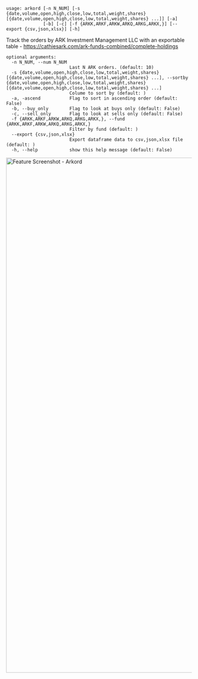 ```
usage: arkord [-n N_NUM] [-s {date,volume,open,high,close,low,total,weight,shares} [{date,volume,open,high,close,low,total,weight,shares} ...]] [-a]
              [-b] [-c] [-f {ARKK,ARKF,ARKW,ARKQ,ARKG,ARKX,}] [--export {csv,json,xlsx}] [-h]
```

Track the orders by ARK Investment Management LLC with an exportable table - https://cathiesark.com/ark-funds-combined/complete-holdings

```
optional arguments:
  -n N_NUM, --num N_NUM
                        Last N ARK orders. (default: 10)
  -s {date,volume,open,high,close,low,total,weight,shares} [{date,volume,open,high,close,low,total,weight,shares} ...], --sortby {date,volume,open,high,close,low,total,weight,shares} [{date,volume,open,high,close,low,total,weight,shares} ...]
                        Colume to sort by (default: )
  -a, -ascend           Flag to sort in ascending order (default: False)
  -b, --buy_only        Flag to look at buys only (default: False)
  -c, --sell_only       Flag to look at sells only (default: False)
  -f {ARKK,ARKF,ARKW,ARKQ,ARKG,ARKX,}, --fund {ARKK,ARKF,ARKW,ARKQ,ARKG,ARKX,}
                        Filter by fund (default: )
  --export {csv,json,xlsx}
                        Export dataframe data to csv,json,xlsx file (default: )
  -h, --help            show this help message (default: False)
```
<img width="1398" alt="Feature Screenshot - Arkord" src="https://user-images.githubusercontent.com/85772166/140194017-83b5ee53-66e3-4fe4-92e2-b6e46184e7a3.png">
